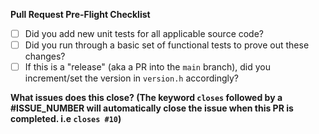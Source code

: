 **Pull Request Pre-Flight Checklist**
- [ ] Did you add new unit tests for all applicable source code?
- [ ] Did you run through a basic set of functional tests to prove out these changes?
- [ ] If this is a "release" (aka a PR into the ```main``` branch), did you increment/set the version in ```version.h``` accordingly?

**What issues does this close? (The keyword ```closes``` followed by a #ISSUE_NUMBER will automatically close the issue when this PR is completed. i.e ```closes #10```)**